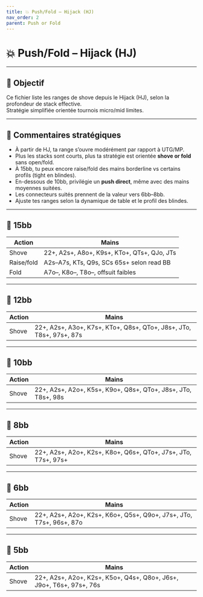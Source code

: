 ```yaml
---
title: 💥 Push/Fold – Hijack (HJ)
nav_order: 2
parent: Push or Fold
---
```


# 💥 Push/Fold – Hijack (HJ)

---

## 🎯 Objectif

Ce fichier liste les ranges de shove depuis le Hijack (HJ), selon la profondeur de stack effective.  
Stratégie simplifiée orientée tournois micro/mid limites.

---

## 🧠 Commentaires stratégiques

- À partir de HJ, ta range s’ouvre modérément par rapport à UTG/MP.
- Plus les stacks sont courts, plus ta stratégie est orientée **shove or fold** sans open/fold.
- À 15bb, tu peux encore raise/fold des mains borderline vs certains profils (tight en blindes).
- En-dessous de 10bb, privilégie un **push direct**, même avec des mains moyennes suitées.
- Les connecteurs suités prennent de la valeur vers 6bb–8bb.
- Ajuste tes ranges selon la dynamique de table et le profil des blindes.

---

## 🔻 15bb

| Action     | Mains                                                           |
|------------|------------------------------------------------------------------|
| Shove      | 22+, A2s+, A8o+, K9s+, KTo+, QTs+, QJo, JTs                      |
| Raise/fold | A2s–A7s, KTs, Q9s, SCs 65s+ selon read BB                       |
| Fold       | A7o–, K8o–, T8o–, offsuit faibles                               |

---

## 🔻 12bb

| Action | Mains                                                                 |
|--------|------------------------------------------------------------------------|
| Shove  | 22+, A2s+, A3o+, K7s+, KTo+, Q8s+, QTo+, J8s+, JTo, T8s+, 97s+, 87s    |

---

## 🔻 10bb

| Action | Mains                                                                 |
|--------|------------------------------------------------------------------------|
| Shove  | 22+, A2s+, A2o+, K5s+, K9o+, Q8s+, QTo+, J8s+, JTo, T8s+, 98s          |

---

## 🔻 8bb

| Action | Mains                                                                |
|--------|------------------------------------------------------------------------|
| Shove  | 22+, A2s+, A2o+, K2s+, K8o+, Q6s+, QTo+, J7s+, JTo, T7s+, 97s+        |

---

## 🔻 6bb

| Action | Mains                                                                |
|--------|------------------------------------------------------------------------|
| Shove  | 22+, A2s+, A2o+, K2s+, K6o+, Q5s+, Q9o+, J7s+, JTo, T7s+, 96s+, 87o   |

---

## 🔻 5bb

| Action | Mains                                                                |
|--------|------------------------------------------------------------------------|
| Shove  | 22+, A2s+, A2o+, K2s+, K5o+, Q4s+, Q8o+, J6s+, J9o+, T6s+, 97s+, 76s  |

